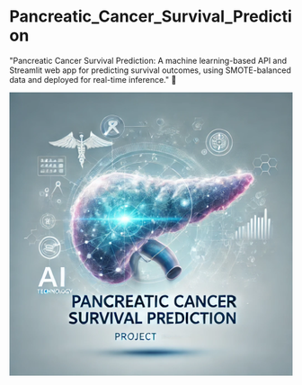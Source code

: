 # Pancreatic_Cancer_Survival_Prediction
"Pancreatic Cancer Survival Prediction: A machine learning-based API and Streamlit web app for predicting survival outcomes, using SMOTE-balanced data and deployed for real-time inference." 🚀

<img src="https://github.com/rpjinu/Pancreatic_Cancer_Survival_Prediction/blob/main/project_imge.png">

